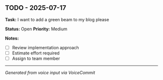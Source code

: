 ## TODO - 2025-07-17

**Task:**
I want to add a green beam to my blog please

**Status:** Open
**Priority:** Medium

**Notes:**
- [ ] Review implementation approach
- [ ] Estimate effort required
- [ ] Assign to team member

---
*Generated from voice input via VoiceCommit*
